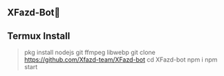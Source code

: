 ## XFazd-Bot🤖

## Termux Install
> pkg install nodejs git ffmpeg libwebp
> git clone https://github.com/Xfazd-team/XFazd-bot
> cd XFazd-bot
> npm i
> npm start
